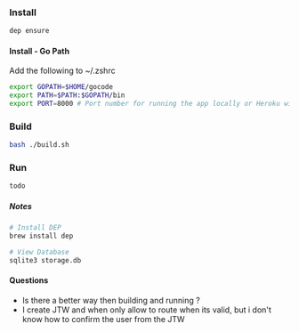 ### Install
````bash
dep ensure
````

#### Install - Go Path
Add the following to ~/.zshrc
````bash
export GOPATH=$HOME/gocode
export PATH=$PATH:$GOPATH/bin
export PORT=8000 # Port number for running the app locally or Heroku will fill this
````

### Build
````bash
bash ./build.sh
````

### Run
````bash
todo
````


##### Notes
````bash
# Install DEP
brew install dep

# View Database
sqlite3 storage.db
````


#### Questions
* Is there a better way then building and running ?
* I create JTW and when only allow to route when its valid, but i don't know how to confirm the user from the JTW
